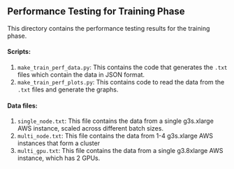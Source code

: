 ## Performance Testing for Training Phase

This directory contains the performance testing results for the training phase.

#### Scripts:

1. `make_train_perf_data.py`: This contains the code that generates the `.txt` files which contain the data in JSON format.
2. `make_train_perf_plots.py`: This contains code to read the data from the `.txt` files and generate the graphs.

#### Data files:
1. `single_node.txt`: This file contains the data from a single g3s.xlarge AWS instance, scaled across different batch sizes.
2. `multi_node.txt`: This file contains the data from 1-4 g3s.xlarge AWS instances that form a cluster
3. `multi_gpu.txt`: This file contains the data from a single g3.8xlarge AWS instance, which has 2 GPUs.
